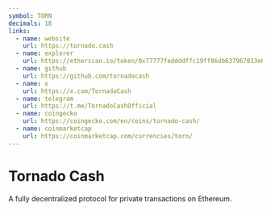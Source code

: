 ```yaml
---
symbol: TORN
decimals: 18
links:
  - name: website
    url: https://tornado.cash
  - name: explorer
    url: https://etherscan.io/token/0x77777feddddffc19ff86db637967013e6c6a116c
  - name: github
    url: https://github.com/tornadocash
  - name: x
    url: https://x.com/TornadoCash
  - name: telegram
    url: https://t.me/TornadoCashOfficial
  - name: coingecko
    url: https://coingecko.com/en/coins/tornado-cash/
  - name: coinmarketcap
    url: https://coinmarketcap.com/currencies/torn/
---
```


# Tornado Cash

A fully decentralized protocol for private transactions on Ethereum.

